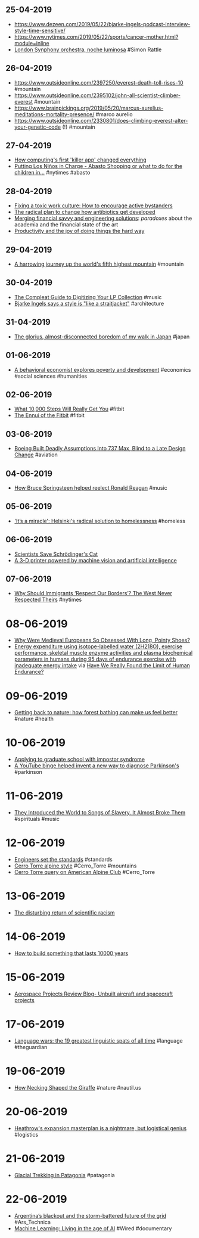 ## 25-04-2019
* https://www.dezeen.com/2019/05/22/bjarke-ingels-podcast-interview-style-time-sensitive/
* https://www.nytimes.com/2019/05/22/sports/cancer-mother.html?module=inline 
* [London Synphony orchestra, noche luminosa](http://martinwullich.com/london-symphony-orchestra-noche-luminosa/) #Simon Rattle

## 26-04-2019
* https://www.outsideonline.com/2397250/everest-death-toll-rises-10 #mountain
* https://www.outsideonline.com/2395102/john-all-scientist-climber-everest #mountain
* https://www.brainpickings.org/2019/05/20/marcus-aurelius-meditations-mortality-presence/ #marco aurelio
* https://www.outsideonline.com/2330801/does-climbing-everest-alter-your-genetic-code  (!) #mountain
 
## 27-04-2019
* [How computing's first 'killer app' changed everything](https://www.bbc.com/news/business-47802280)
* [Putting Los Niños in Charge - Abasto Shopping or what to do for the children in...](https://www.nytimes.com/interactive/2019/05/27/travel/family-travel-buenos-aires-argentina.html?action=click&module=Top%20Stories&pgtype=Homepage) #nytimes #abasto

## 28-04-2019
* [Fixing a toxic work culture: How to encourage active bystanders](https://mitsloan.mit.edu/ideas-made-to-matter/fixing-a-toxic-work-culture-how-to-encourage-active-bystanders)
* [The radical plan to change how antibiotics get developed](https://www.wired.com/story/the-radical-plan-to-change-how-antibiotics-get-developed/)
* [Merging financial savvy and engineering solutions](http://news.mit.edu/2019/student-james-fok-0528): _paradoxes_ about the academia and the financial state of the art
* [Productivity and the joy of doing things the hard way](https://www.wired.com/story/obsession-with-productivity/)

## 29-04-2019
* [A harrowing journey up the world's fifth highest mountain](https://www.wired.com/story/makalu-mountain-climbing-gallery/) #mountain

## 30-04-2019
* [The Compleat Guide to Digitizing Your LP Collection](http://blog.birdhouse.org/2011/02/20/digitizing-lps/comment-page-1/) #music
* [Bjarke Ingels says a style is "like a straitjacket"](https://www.dezeen.com/2019/05/22/bjarke-ingels-podcast-interview-style-time-sensitive/) #architecture

## 31-04-2019
* [The glorius, almost-disconnected boredom of my walk in Japan](https://www.wired.com/story/six-weeks-100s-miles-hours-glorious-boredom-japan/?itm_campaign=BottomRelatedStories_Sections_1) #japan

## 01-06-2019
* [A behavioral economist explores poverty and development](http://news.mit.edu/2019/pierre-luc-vautrey-behavioral-economist-0531) #economics #social sciences #humanities

## 02-06-2019
* [What 10,000 Steps Will Really Get You](https://www.theatlantic.com/health/archive/2019/05/10000-steps-rule/590785/) #fitbit
* [The Ennui of the Fitbit](https://www.theatlantic.com/technology/archive/2015/07/the-ennui-of-the-fitbit/398129/) #fitbit

## 03-06-2019
* [Boeing Built Deadly Assumptions Into 737 Max, Blind to a Late Design Change](https://www.nytimes.com/2019/06/01/business/boeing-737-max-crash.html?utm_source=pocket-newtab) #aviation

## 04-06-2019
* [How Bruce Springsteen helped reelect Ronald Reagan](https://www.nationalreview.com/2019/06/bruce-springsteen-album-born-in-the-usa-ronald-reagan-reelection/?utm_source=pocket-newtab) #music

## 05-06-2019
* ['It’s a miracle': Helsinki's radical solution to homelessness](https://www.theguardian.com/cities/2019/jun/03/its-a-miracle-helsinkis-radical-solution-to-homelessness?utm_source=pocket-newtab) #homeless

## 06-06-2019
* [Scientists Save Schrödinger's Cat](https://gizmodo.com/scientists-save-schrodingers-cat-1835208353?utm_source=pocket-newtab)
* [A 3-D printer powered by machine vision and artificial intelligence](http://news.mit.edu/2019/inkbit-3d-printer-0604)

## 07-06-2019
* [Why Should Immigrants ‘Respect Our Borders’? The West Never Respected Theirs](https://www.nytimes.com/2019/06/07/opinion/immigration-reparations.html?action=click&module=Opinion&pgtype=Homepage) #nytimes

# 08-06-2019
* [Why Were Medieval Europeans So Obsessed With Long, Pointy Shoes?](https://www.atlasobscura.com/articles/medieval-europeans-pointy-shoes?utm_source=pocket-newtab)
* [Energy expenditure using isotope-labelled water (2H218O), exercise performance, skeletal muscle enzyme activities and plasma biochemical parameters in humans during 95 days of endurance exercise with inadequate energy intake](https://www.ncbi.nlm.nih.gov/pubmed/9286604) via [Have We Really Found the Limit of Human Endurance?](https://www.outsideonline.com/2397917/human-endurance-limit-study)

# 09-06-2019
* [Getting back to nature: how forest bathing can make us feel better](https://www.theguardian.com/environment/2019/jun/08/forest-bathing-japanese-practice-in-west-wellbeing) #nature #health

# 10-06-2019
* [Applying to graduate school with impostor syndrome](http://gradadmissions.mit.edu/blog/you-are-not-alone-or-i-am-here)
* [A YouTube binge helped invent a new way to diagnose Parkinson's](https://www.wired.co.uk/article/parkinsons-disease-diagnosis-faceprint) #parkinson

# 11-06-2019
* [They Introduced the World to Songs of Slavery. It Almost Broke Them](https://www.topic.com/they-introduced-the-world-to-songs-of-slavery-it-almost-broke-them?utm_source=pocket-newtab) #spirituals #music

# 12-06-2019
* [Engineers set the standards](http://news.mit.edu/2019/joanne-yates-engineering-rules-0612) #standards
* [Cerro Torre alpine style](http://publications.americanalpineclub.org/articles/12198037500/Cerro-Torre-Alpine-Style) #Cerro_Torre #mountains
* [Cerro Torre query on American Alpine Club](http://publications.americanalpineclub.org/search/solr?all=cerro+torre) #Cerro_Torre

# 13-06-2019
* [The disturbing return of scientific racism](https://www.wired.co.uk/article/superior-the-return-of-race-science-angela-saini)

# 14-06-2019
* [How to build something that lasts 10000 years](http://www.bbc.com/future/story/20190611-how-to-build-something-that-lasts-10000-years)

# 15-06-2019
* [Aerospace Projects Review Blog- Unbuilt aircraft and spacecraft projects](http://www.aerospaceprojectsreview.com/blog/)

# 17-06-2019
* [Language wars: the 19 greatest linguistic spats of all time](https://www.theguardian.com/science/2019/jun/17/language-wars-18-greatest-linguistic-spats) #language #theguardian

# 19-06-2019
* [How Necking Shaped the Giraffe](http://nautil.us/issue/41/selection/how-necking-shaped-the-giraffe-rp) #nature #nautil.us

# 20-06-2019
* [Heathrow's expansion masterplan is a nightmare, but logistical genius](https://www.wired.co.uk/article/heathrow-expansion-masterplan-m25) #logistics

# 21-06-2019
* [Glacial Trekking in Patagonia](https://www.ukclimbing.com/articles/destinations/patagonia_trekking-756) #patagonia

# 22-06-2019
* [Argentina’s blackout and the storm-battered future of the grid](https://arstechnica.com/information-technology/2019/06/argentinas-blackout-and-the-storm-battered-future-of-the-grid/) #Ars_Technica 
* [Machine Learning: Living in the age of AI](http://video.wired.com/watch/machine-learning-living-in-the-age-of-ai-film) #Wired #documentary
